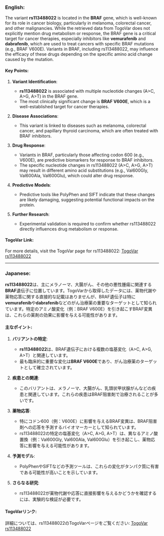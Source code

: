 ### English:
The variant **rs113488022** is located in the **BRAF** gene, which is well-known for its role in cancer biology, particularly in melanoma, colorectal cancer, and other malignancies. While the retrieved data from TogoVar does not explicitly mention drug metabolism or response, the BRAF gene is a critical target for cancer therapies, especially inhibitors like **vemurafenib** and **dabrafenib**, which are used to treat cancers with specific BRAF mutations (e.g., BRAF V600E). Variants in BRAF, including rs113488022, may influence the efficacy of these drugs depending on the specific amino acid change caused by the mutation.

#### Key Points:
1. **Variant Identification**:
   - **rs113488022** is associated with multiple nucleotide changes (A>C, A>G, A>T) in the BRAF gene.
   - The most clinically significant change is **BRAF V600E**, which is a well-established target for cancer therapies.

2. **Disease Associations**:
   - This variant is linked to diseases such as melanoma, colorectal cancer, and papillary thyroid carcinoma, which are often treated with BRAF inhibitors.

3. **Drug Response**:
   - Variants in BRAF, particularly those affecting codon 600 (e.g., V600E), are predictive biomarkers for response to BRAF inhibitors.
   - The specific nucleotide changes in rs113488022 (A>C, A>G, A>T) may result in different amino acid substitutions (e.g., Val600Gly, Val600Ala, Val600Glu), which could alter drug response.

4. **Predictive Models**:
   - Predictive tools like PolyPhen and SIFT indicate that these changes are likely damaging, suggesting potential functional impacts on the protein.

5. **Further Research**:
   - Experimental validation is required to confirm whether rs113488022 directly influences drug metabolism or response.

#### TogoVar Link:
For more details, visit the TogoVar page for rs113488022: [TogoVar rs113488022](https://togovar.org)

---

### Japanese:
**rs113488022**は、主にメラノーマ、大腸がん、その他の悪性腫瘍に関連する**BRAF**遺伝子に位置しています。TogoVarから取得したデータには、薬物代謝や薬物応答に関する直接的な記載はありませんが、BRAF遺伝子は特に**vemurafenib**や**dabrafenib**などのがん治療薬の重要なターゲットとして知られています。特定のアミノ酸変化（例：BRAF V600E）を引き起こすBRAF変異は、これらの薬剤の効果に影響を与える可能性があります。

#### 主なポイント:
1. **バリアントの特定**:
   - **rs113488022**は、BRAF遺伝子における複数の塩基変化（A>C, A>G, A>T）と関連しています。
   - 最も臨床的に重要な変化は**BRAF V600E**であり、がん治療薬のターゲットとして確立されています。

2. **疾患との関連**:
   - このバリアントは、メラノーマ、大腸がん、乳頭状甲状腺がんなどの疾患と関連しています。これらの疾患はBRAF阻害剤で治療されることが多いです。

3. **薬物応答**:
   - 特にコドン600（例：V600E）に影響を与えるBRAF変異は、BRAF阻害剤への応答を予測するバイオマーカーとして知られています。
   - rs113488022の特定の塩基変化（A>C, A>G, A>T）は、異なるアミノ酸置換（例：Val600Gly, Val600Ala, Val600Glu）を引き起こし、薬物応答に影響を与える可能性があります。

4. **予測モデル**:
   - PolyPhenやSIFTなどの予測ツールは、これらの変化がタンパク質に有害である可能性が高いことを示しています。

5. **さらなる研究**:
   - rs113488022が薬物代謝や応答に直接影響を与えるかどうかを確認するには、実験的な検証が必要です。

#### TogoVarリンク:
詳細については、rs113488022のTogoVarページをご覧ください: [TogoVar rs113488022](https://togovar.org)